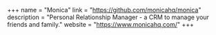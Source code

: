 +++
name = "Monica"
link = "https://github.com/monicahq/monica"
description = "Personal Relationship Manager - a CRM to manage your friends and family."
website = "https://www.monicahq.com/"
+++
